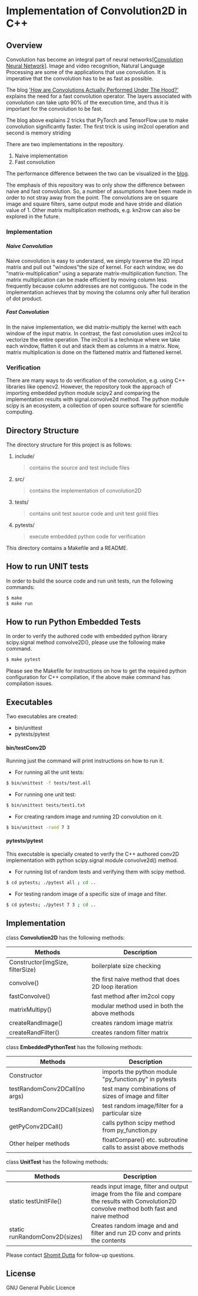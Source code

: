 # Implementation of Convolution2D in C++
## Overview
Convolution has become an integral part of neural networks[[Convolution Neural Network]][wiki]. Image and video recognition, Natural Language Processing are some of the applications that use convolution. It is imperative that the convolution has to be as fast as possible.

The blog ['How are Convolutions Actually Performed Under The Hood?'][medium] explains the need for a fast convolution operator. The layers associated with convolution can take upto 90% of the execution time, and thus it is important for the convolution to be fast.

The blog above explains 2 tricks that PyTorch and TensorFlow use to make convolution significantly faster. The first trick is using im2col operation and second is memory striding

There are two implementations in the repository. 
1. Naive implementation
2. Fast convolution

The performance difference between the two can be visualized in the [blog][medium].

The emphasis of this repository was to only show the difference between naive and fast convolution. So, a number of assumptions have been made in order to not stray away from the point. The convolutions are on square image and square filters, same output mode and have stride and dilation value of 1. Other matrix multiplication methods, e.g. kn2row can also be explored in the future.

### Implementation
##### Naive Convolution
Naive convolution is easy to understand, we simply traverse the 2D input matrix and pull out "windows"the size of kernel. For each window, we do "matrix-multiplication" using a separate matrix-multiplication function. The matrix multiplication can be made efficient by moving column less frequently because column addresses are not contiguous. The code in the implementation achieves that by moving the columns only after full iteration of dot product.

##### Fast Convolution
In the naive implementation, we did matrix-multiply the kernel with each window of the input matrix. In contrast, the fast convolution uses im2col to vectorize the entire operation. The im2col is a technique where we take each window, flatten it out and stack them as columns in a matrix. Now, matrix multiplication is done on the flattened matrix and flattened kernel.

### Verification
There are many ways to do verification of the convolution, e.g. using C++ libraries like opencv2. However, the repository took the approach of importing embedded python module scipy2 and comparing the implementation results with signal.convolve2d method. The python module scipy is an ecosystem, a collection of open source software for scientific computing.

## Directory Structure
The directory structure for this project is as follows:

1. include/
   > contains the source and test include files 
2. src/
   > contains the implementation of convolution2D
3. tests/
   > contains unit test source code and unit test gold files
4. pytests/
   > execute embedded python code for verification

This directory contains a Makefile and a README.   

## How to run UNIT tests

In order to build the source code and run unit tests, run the following commands:   
```sh
$ make
$ make run
```

## How to run Python Embedded Tests

In order to verify the authored code with embedded python library scipy.signal method convolve2D(), please use the following make command.
```sh
$ make pytest
```

Please see the Makefile for instructions on how to get the required python configuration for C++ compilation, if the above make command has compilation issues.

## Executables
Two executables are created:   

* bin/unittest   
* pytests/pytest   

#### bin/testConv2D
Running just the command will print instructions on how to run it. 
* For running all the unit tests:   
```sh
$ bin/unittest -f tests/test.all
```
* For running one unit test:   
```sh
$ bin/unittest tests/test1.txt   
```
* For creating random image and running 2D convolution on it.   
```sh
$ bin/unittest -rand 7 3
```
#### pytests/pytest
This executable is specially created to verify the C++ authored conv2D implementation with python scipy.signal module convolve2d() method.    

* For running list of random tests and verifying them with scipy method.
```sh
$ cd pytests; ./pytest all ; cd ..
```

* For testing random image of a specific size of image and filter.
```sh
$ cd pytests; ./pytest 7 3 ; cd ..
```
## Implementation
class **Convolution2D** has the following methods:   

| Methods | Description |
| - | - |
| Constructor(imgSize, filterSize)  |  boilerplate size checking |
| convolve() | the first naive method that does 2D loop iteration |
| fastConvolve() | fast method after im2col copy |
| matrixMultipy() | modular method used in both the above methods |
| createRandImage() | creates random image matrix |
| createRandFilter() | creates random filter matrix |

class **EmbeddedPythonTest** has the following methods:   

| Methods | Description |
| - | - |
| Constructor | imports the python module "py_function.py" in pytests |
| testRandomConv2DCall(no args) | test many combinations of sizes of image and filter |
| testRandomConv2DCall(sizes) | test random image/filter for a particular size |
| getPyConv2DCall() | calls python scipy method from py_function.py |
| Other helper methods | floatCompare() etc. subroutine calls to assist above methods |

 class **UnitTest** has the following methods:   
 
 | Methods | Description |
 | - | - |
 | static testUnitFile() | reads input image, filter and output image from the file and compare the results with Convolution2D convolve method both fast and naive method |
 | static runRandomConv2D(sizes) | Creates random image and and filter and run 2D conv and prints the contents


Please contact [Shomit Dutta](mailto:shomitdutta@gmail.com) for follow-up questions. 


License
----

GNU General Public Licence


[//]: # (These are reference links used in the body of this note and get stripped out when the markdown processor does its job. There is no need to format nicely because it shouldn't be seen. Thanks SO - http://stackoverflow.com/questions/4823468/store-comments-in-markdown-syntax)

   [wiki]: <https://en.wikipedia.org/wiki/Convolutional_neural_network#Convolutional_layers>
   [medium]: <https://towardsdatascience.com/how-are-convolutions-actually-performed-under-the-hood-226523ce7fbf>


